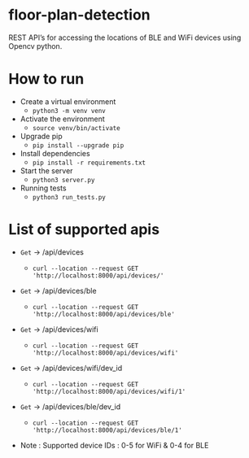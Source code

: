 # floor-plan-detection
REST API’s for accessing the locations of BLE and WiFi devices using Opencv python.

# How to run
- Create a virtual environment
    - `python3 -m venv venv`
- Activate the environment
    - `source venv/bin/activate`
- Upgrade pip
    - `pip install --upgrade pip`
- Install dependencies
    - `pip install -r requirements.txt`
- Start the server
    -  `python3 server.py`
- Running tests
    - `python3 run_tests.py`
    
# List of supported apis
- `Get` -> /api/devices
    -  `curl --location --request GET 'http://localhost:8000/api/devices/'`
- `Get` -> /api/devices/ble
    - `curl --location --request GET 'http://localhost:8000/api/devices/ble'`
- `Get` -> /api/devices/wifi
    - `curl --location --request GET 'http://localhost:8000/api/devices/wifi'`
- `Get` -> /api/devices/wifi/dev_id
    - `curl --location --request GET 'http://localhost:8000/api/devices/wifi/1'`
- `Get` -> /api/devices/ble/dev_id
    - `curl --location --request GET 'http://localhost:8000/api/devices/ble/1'`

- Note : Supported device IDs : 0-5 for WiFi & 0-4 for BLE
